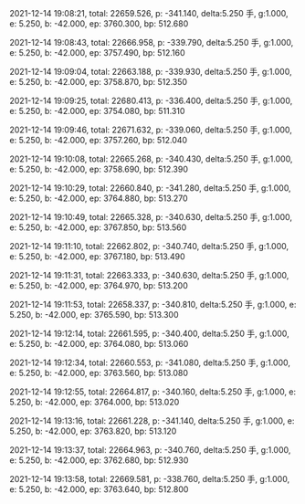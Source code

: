 2021-12-14 19:08:21, total: 22659.526, p: -341.140, delta:5.250 手, g:1.000, e: 5.250, b: -42.000, ep: 3760.300, bp: 512.680

2021-12-14 19:08:43, total: 22666.958, p: -339.790, delta:5.250 手, g:1.000, e: 5.250, b: -42.000, ep: 3757.490, bp: 512.160

2021-12-14 19:09:04, total: 22663.188, p: -339.930, delta:5.250 手, g:1.000, e: 5.250, b: -42.000, ep: 3758.870, bp: 512.350

2021-12-14 19:09:25, total: 22680.413, p: -336.400, delta:5.250 手, g:1.000, e: 5.250, b: -42.000, ep: 3754.080, bp: 511.310

2021-12-14 19:09:46, total: 22671.632, p: -339.060, delta:5.250 手, g:1.000, e: 5.250, b: -42.000, ep: 3757.260, bp: 512.040

2021-12-14 19:10:08, total: 22665.268, p: -340.430, delta:5.250 手, g:1.000, e: 5.250, b: -42.000, ep: 3758.690, bp: 512.390

2021-12-14 19:10:29, total: 22660.840, p: -341.280, delta:5.250 手, g:1.000, e: 5.250, b: -42.000, ep: 3764.880, bp: 513.270

2021-12-14 19:10:49, total: 22665.328, p: -340.630, delta:5.250 手, g:1.000, e: 5.250, b: -42.000, ep: 3767.850, bp: 513.560

2021-12-14 19:11:10, total: 22662.802, p: -340.740, delta:5.250 手, g:1.000, e: 5.250, b: -42.000, ep: 3767.180, bp: 513.490

2021-12-14 19:11:31, total: 22663.333, p: -340.630, delta:5.250 手, g:1.000, e: 5.250, b: -42.000, ep: 3764.970, bp: 513.200

2021-12-14 19:11:53, total: 22658.337, p: -340.810, delta:5.250 手, g:1.000, e: 5.250, b: -42.000, ep: 3765.590, bp: 513.300

2021-12-14 19:12:14, total: 22661.595, p: -340.400, delta:5.250 手, g:1.000, e: 5.250, b: -42.000, ep: 3764.080, bp: 513.060

2021-12-14 19:12:34, total: 22660.553, p: -341.080, delta:5.250 手, g:1.000, e: 5.250, b: -42.000, ep: 3763.560, bp: 513.080

2021-12-14 19:12:55, total: 22664.817, p: -340.160, delta:5.250 手, g:1.000, e: 5.250, b: -42.000, ep: 3764.000, bp: 513.020

2021-12-14 19:13:16, total: 22661.228, p: -341.140, delta:5.250 手, g:1.000, e: 5.250, b: -42.000, ep: 3763.820, bp: 513.120

2021-12-14 19:13:37, total: 22664.963, p: -340.760, delta:5.250 手, g:1.000, e: 5.250, b: -42.000, ep: 3762.680, bp: 512.930

2021-12-14 19:13:58, total: 22669.581, p: -338.760, delta:5.250 手, g:1.000, e: 5.250, b: -42.000, ep: 3763.640, bp: 512.800